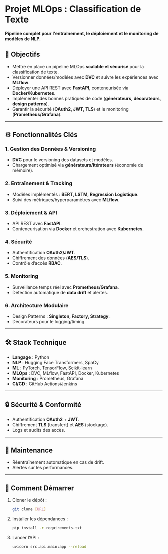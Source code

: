 # **Projet MLOps : Classification de Texte**  
**Pipeline complet pour l'entraînement, le déploiement et le monitoring de modèles de NLP.**  

## **📌 Objectifs**  
- Mettre en place un pipeline MLOps **scalable et sécurisé** pour la classification de texte.  
- Versionner données/modèles avec **DVC** et suivre les expériences avec **MLflow**.  
- Déployer une API REST avec **FastAPI**, conteneurisée via **Docker/Kubernetes**.  
- Implémenter des bonnes pratiques de code (**générateurs, décorateurs, design patterns**).  
- Garantir la sécurité (**OAuth2, JWT, TLS**) et le monitoring (**Prometheus/Grafana**).  

---

## **⚙️ Fonctionnalités Clés**  

### **1. Gestion des Données & Versioning**  
- **DVC** pour le versioning des datasets et modèles.  
- Chargement optimisé via **générateurs/itérateurs** (économie de mémoire).  

### **2. Entraînement & Tracking**  
- Modèles implémentés : **BERT, LSTM, Regression Logistique**.  
- Suivi des métriques/hyperparamètres avec **MLflow**.  

### **3. Déploiement & API**  
- API REST avec **FastAPI**.  
- Conteneurisation via **Docker** et orchestration avec **Kubernetes**.  

### **4. Sécurité**  
- Authentification **OAuth2/JWT**.  
- Chiffrement des données (**AES/TLS**).  
- Contrôle d’accès **RBAC**.  

### **5. Monitoring**  
- Surveillance temps réel avec **Prometheus/Grafana**.  
- Détection automatique de **data drift** et alertes.  

### **6. Architecture Modulaire**  
- Design Patterns : **Singleton, Factory, Strategy**.  
- Décorateurs pour le logging/timing.  

---

## **🛠️ Stack Technique**  
- **Langage** : Python  
- **NLP** : Hugging Face Transformers, SpaCy  
- **ML** : PyTorch, TensorFlow, Scikit-learn  
- **MLOps** : DVC, MLflow, FastAPI, Docker, Kubernetes  
- **Monitoring** : Prometheus, Grafana  
- **CI/CD** : GitHub Actions/Jenkins  

---

## **🔒 Sécurité & Conformité**  
- Authentification **OAuth2** + **JWT**.  
- Chiffrement **TLS** (transfert) et **AES** (stockage).  
- Logs et audits des accès.  

---

## **🔄 Maintenance**  
- Réentraînement automatique en cas de drift.  
- Alertes sur les performances.  

---


## **🚀 Comment Démarrer**  
1. Cloner le dépôt :  
   ```bash
   git clone [URL]
   ```
2. Installer les dépendances :  
   ```bash
   pip install -r requirements.txt
   ```
3. Lancer l’API :  
   ```bash
   uvicorn src.api.main:app --reload
   ```
